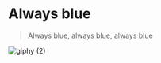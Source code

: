 # Always blue

> Always blue, always blue, always blue

![giphy (2)](https://user-images.githubusercontent.com/7255298/66273588-8d3e5180-e875-11e9-9875-bd7253744bf5.gif)
